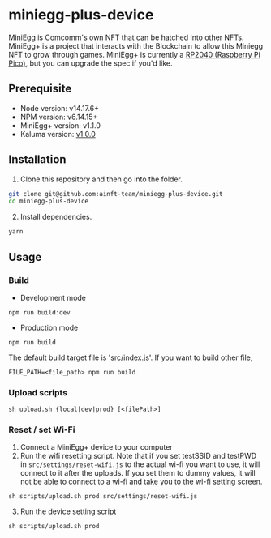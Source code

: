 # miniegg-plus-device
MiniEgg is Comcomm's own NFT that can be hatched into other NFTs. MiniEgg+ is a project that interacts with the Blockchain to allow this Miniegg NFT to grow through games. MiniEgg+ is currently a [RP2040 (Raspberry Pi Pico)](https://www.raspberrypi.com/products/raspberry-pi-pico/), but you can upgrade the spec if you'd like.

## Prerequisite
- Node version: v14.17.6+
- NPM version: v6.14.15+
- MiniEgg+ version: v1.1.0
- Kaluma version: [v1.0.0](https://github.com/kaluma-project/kaluma/releases/tag/1.0.0)

## Installation

1. Clone this repository and then go into the folder.
```bash
git clone git@github.com:ainft-team/miniegg-plus-device.git
cd miniegg-plus-device
```
2. Install dependencies.
```bash
yarn
```

## Usage
### Build
- Development mode
```
npm run build:dev
```
- Production mode
```
npm run build
```

The default build target file is 'src/index.js'. If you want to build other file,
```
FILE_PATH=<file_path> npm run build
```

### Upload scripts
```
sh upload.sh {local|dev|prod} [<filePath>]
```

### Reset / set Wi-Fi
1. Connect a MiniEgg+ device to your computer
2. Run the wifi resetting script. Note that if you set testSSID and testPWD in `src/settings/reset-wifi.js` to the actual wi-fi you want to use, it will connect to it after the uploads. If you set them to dummy values, it will not be able to connect to a wi-fi and take you to the wi-fi setting screen.
```
sh scripts/upload.sh prod src/settings/reset-wifi.js
```
3. Run the device setting script
```
sh scripts/upload.sh prod
```

